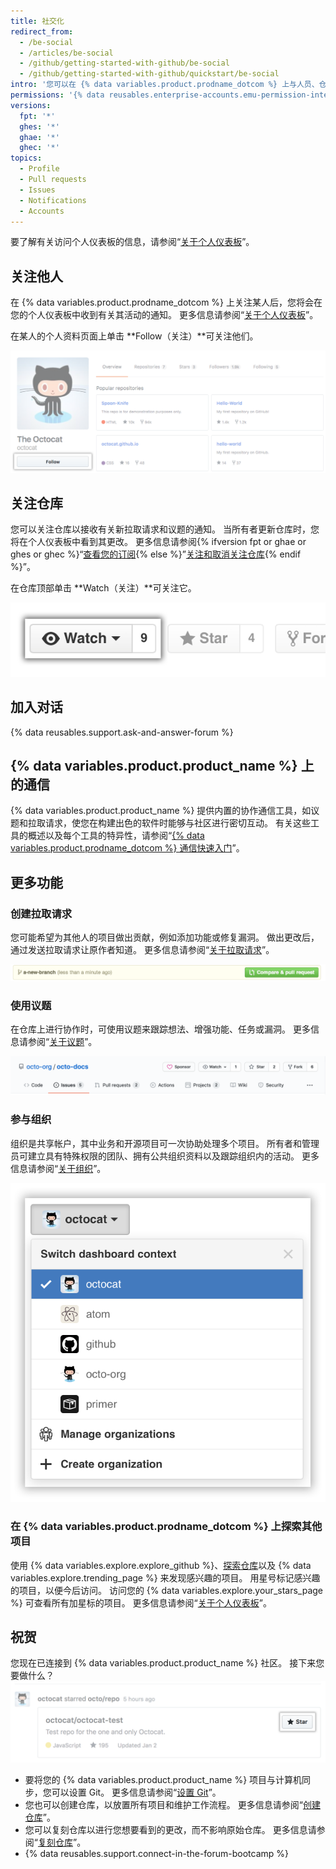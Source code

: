 ```yaml
---
title: 社交化
redirect_from:
  - /be-social
  - /articles/be-social
  - /github/getting-started-with-github/be-social
  - /github/getting-started-with-github/quickstart/be-social
intro: '您可以在 {% data variables.product.prodname_dotcom %} 上与人员、仓库及组织进行互动。 从您的个人仪表板查看其他人正在做什么，在跟谁联系。'
permissions: '{% data reusables.enterprise-accounts.emu-permission-interact %}'
versions:
  fpt: '*'
  ghes: '*'
  ghae: '*'
  ghec: '*'
topics:
  - Profile
  - Pull requests
  - Issues
  - Notifications
  - Accounts
---
```


要了解有关访问个人仪表板的信息，请参阅“[关于个人仪表板](/articles/about-your-personal-dashboard)”。

## 关注他人

在 {% data variables.product.prodname_dotcom %} 上关注某人后，您将会在您的个人仪表板中收到有关其活动的通知。 更多信息请参阅“[关于个人仪表板](/articles/about-your-personal-dashboard)”。

在某人的个人资料页面上单击 **Follow（关注）**可关注他们。

![关注用户按钮](/assets/images/help/profile/follow-user-button.png)

## 关注仓库

您可以关注仓库以接收有关新拉取请求和议题的通知。 当所有者更新仓库时，您将在个人仪表板中看到其更改。 更多信息请参阅{% ifversion fpt or ghae or ghes or ghec %}“[查看您的订阅](/github/managing-subscriptions-and-notifications-on-github/viewing-your-subscriptions){% else %}”[关注和取消关注仓库](/github/receiving-notifications-about-activity-on-github/watching-and-unwatching-repositories){% endif %}”。

在仓库顶部单击 **Watch（关注）**可关注它。

![关注仓库按钮](/assets/images/help/repository/repo-actions-watch.png)

## 加入对话

{% data reusables.support.ask-and-answer-forum %}

## {% data variables.product.product_name %} 上的通信

{% data variables.product.product_name %} 提供内置的协作通信工具，如议题和拉取请求，使您在构建出色的软件时能够与社区进行密切互动。 有关这些工具的概述以及每个工具的特异性，请参阅“[{% data variables.product.prodname_dotcom %} 通信快速入门](/github/collaborating-with-issues-and-pull-requests/quickstart-for-communicating-on-github)”。

## 更多功能

### 创建拉取请求

 您可能希望为其他人的项目做出贡献，例如添加功能或修复漏洞。 做出更改后，通过发送拉取请求让原作者知道。 更多信息请参阅“[关于拉取请求](/pull-requests/collaborating-with-pull-requests/proposing-changes-to-your-work-with-pull-requests/about-pull-requests)”。

 ![拉取请求按钮](/assets/images/help/repository/repo-actions-pullrequest.png)

### 使用议题

在仓库上进行协作时，可使用议题来跟踪想法、增强功能、任务或漏洞。 更多信息请参阅“[关于议题](/articles/about-issues/)”。

![议题按钮](/assets/images/help/repository/repo-tabs-issues.png)

### 参与组织

组织是共享帐户，其中业务和开源项目可一次协助处理多个项目。 所有者和管理员可建立具有特殊权限的团队、拥有公共组织资料以及跟踪组织内的活动。 更多信息请参阅“[关于组织](/articles/about-organizations/)”。

![切换帐户上下文下拉列表](/assets/images/help/overview/dashboard-contextswitcher.png)

### 在 {% data variables.product.prodname_dotcom %} 上探索其他项目

使用 {% data variables.explore.explore_github %}、[探索仓库](https://github.com/explore)以及 {% data variables.explore.trending_page %} 来发现感兴趣的项目。 用星号标记感兴趣的项目，以便今后访问。 访问您的 {% data variables.explore.your_stars_page %} 可查看所有加星标的项目。  更多信息请参阅“[关于个人仪表板](/articles/about-your-personal-dashboard/)”。

## 祝贺

您现在已连接到 {% data variables.product.product_name %} 社区。 接下来您要做什么？ ![用星号标记项目](/assets/images/help/stars/star-a-project.png)


- 要将您的 {% data variables.product.product_name %} 项目与计算机同步，您可以设置 Git。 更多信息请参阅“[设置 Git](/articles/set-up-git)”。
- 您也可以创建仓库，以放置所有项目和维护工作流程。 更多信息请参阅“[创建仓库](/articles/create-a-repo)”。
- 您可以复刻仓库以进行您想要看到的更改，而不影响原始仓库。 更多信息请参阅“[复刻仓库](/articles/fork-a-repo)”。
- {% data reusables.support.connect-in-the-forum-bootcamp %}
